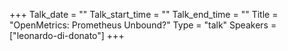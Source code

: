 +++
Talk_date = ""
Talk_start_time = ""
Talk_end_time = ""
Title = "OpenMetrics: Prometheus Unbound?"
Type = "talk"
Speakers = ["leonardo-di-donato"]
+++


